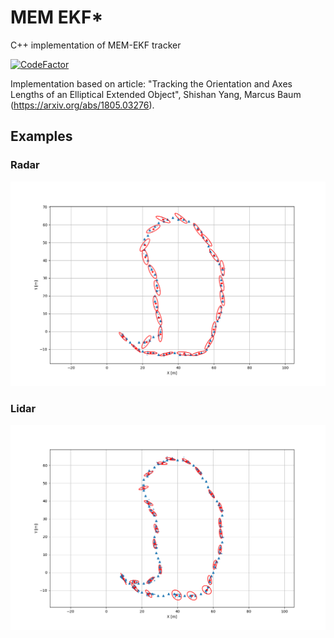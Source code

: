 # MEM EKF*
C++ implementation of MEM-EKF tracker

[![CodeFactor](https://www.codefactor.io/repository/github/borodziejciesla/mem_ekf/badge)](https://www.codefactor.io/repository/github/borodziejciesla/mem_ekf)

Implementation based on article: "Tracking the Orientation and Axes Lengths of an Elliptical Extended Object", Shishan Yang, Marcus Baum (https://arxiv.org/abs/1805.03276).

## Examples
### Radar
![alt text](fig/simulated_scenario_radar.png)

### Lidar
![alt text](fig/simulated_scenario_lidar.png)

